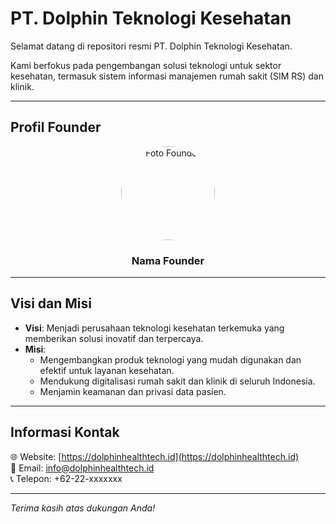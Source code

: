 # PT. Dolphin Teknologi Kesehatan

Selamat datang di repositori resmi PT. Dolphin Teknologi Kesehatan.

Kami berfokus pada pengembangan solusi teknologi untuk sektor kesehatan, termasuk sistem informasi manajemen rumah sakit (SIM RS) dan klinik.

---

## Profil Founder

<div align="center">
  <img src="https://example.com/founder_photo.jpg" alt="Foto Founder" width="150" style="border-radius: 50%;" />
  <h3>Nama Founder</h3>
</div>

---

## Visi dan Misi

- **Visi**: Menjadi perusahaan teknologi kesehatan terkemuka yang memberikan solusi inovatif dan terpercaya.  
- **Misi**:  
  - Mengembangkan produk teknologi yang mudah digunakan dan efektif untuk layanan kesehatan.  
  - Mendukung digitalisasi rumah sakit dan klinik di seluruh Indonesia.  
  - Menjamin keamanan dan privasi data pasien.

---

## Informasi Kontak

🌐 Website: [https://dolphinhealthtech.id](https://dolphinhealthtech.id)  
📧 Email: info@dolphinhealthtech.id  
📞 Telepon: +62-22-xxxxxxx

---

*Terima kasih atas dukungan Anda!*
